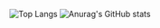 ![Top Langs](https://github-readme-stats.vercel.app/api/top-langs/?username=anh0034&langs_count=8)
![Anurag's GitHub stats](https://github-readme-stats.vercel.app/api?username=anh0034&show_icons=true&theme=transparent)
